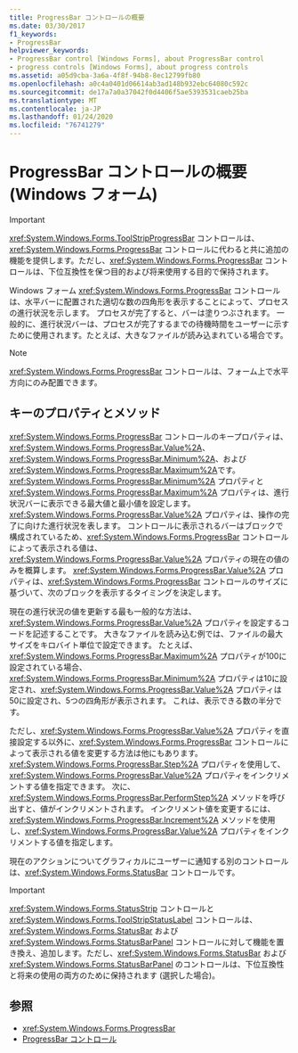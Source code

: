 ```yaml
---
title: ProgressBar コントロールの概要
ms.date: 03/30/2017
f1_keywords:
- ProgressBar
helpviewer_keywords:
- ProgressBar control [Windows Forms], about ProgressBar control
- progress controls [Windows Forms], about progress controls
ms.assetid: a05d9cba-3a6a-4f8f-94b8-8ec12799fb80
ms.openlocfilehash: a0c4a0401d06614ab3ad148b932ebc64080c592c
ms.sourcegitcommit: de17a7a0a37042f0d4406f5ae5393531caeb25ba
ms.translationtype: MT
ms.contentlocale: ja-JP
ms.lasthandoff: 01/24/2020
ms.locfileid: "76741279"
---
```

# <a name="progressbar-control-overview-windows-forms"></a>ProgressBar コントロールの概要 (Windows フォーム)
> [!IMPORTANT]
> <xref:System.Windows.Forms.ToolStripProgressBar> コントロールは、<xref:System.Windows.Forms.ProgressBar> コントロールに代わると共に追加の機能を提供します。ただし、<xref:System.Windows.Forms.ProgressBar> コントロールは、下位互換性を保つ目的および将来使用する目的で保持されます。  
  
 Windows フォーム <xref:System.Windows.Forms.ProgressBar> コントロールは、水平バーに配置された適切な数の四角形を表示することによって、プロセスの進行状況を示します。 プロセスが完了すると、バーは塗りつぶされます。 一般的に、進行状況バーは、プロセスが完了するまでの待機時間をユーザーに示すために使用されます。たとえば、大きなファイルが読み込まれている場合です。  
  
> [!NOTE]
> <xref:System.Windows.Forms.ProgressBar> コントロールは、フォーム上で水平方向にのみ配置できます。  
  
## <a name="key-properties-and-methods"></a>キーのプロパティとメソッド  
 <xref:System.Windows.Forms.ProgressBar> コントロールのキープロパティは、<xref:System.Windows.Forms.ProgressBar.Value%2A>、<xref:System.Windows.Forms.ProgressBar.Minimum%2A>、および <xref:System.Windows.Forms.ProgressBar.Maximum%2A>です。 <xref:System.Windows.Forms.ProgressBar.Minimum%2A> プロパティと <xref:System.Windows.Forms.ProgressBar.Maximum%2A> プロパティは、進行状況バーに表示できる最大値と最小値を設定します。 <xref:System.Windows.Forms.ProgressBar.Value%2A> プロパティは、操作の完了に向けた進行状況を表します。 コントロールに表示されるバーはブロックで構成されているため、<xref:System.Windows.Forms.ProgressBar> コントロールによって表示される値は、<xref:System.Windows.Forms.ProgressBar.Value%2A> プロパティの現在の値のみを概算します。 <xref:System.Windows.Forms.ProgressBar.Value%2A> プロパティは、<xref:System.Windows.Forms.ProgressBar> コントロールのサイズに基づいて、次のブロックを表示するタイミングを決定します。  
  
 現在の進行状況の値を更新する最も一般的な方法は、<xref:System.Windows.Forms.ProgressBar.Value%2A> プロパティを設定するコードを記述することです。 大きなファイルを読み込む例では、ファイルの最大サイズをキロバイト単位で設定できます。 たとえば、<xref:System.Windows.Forms.ProgressBar.Maximum%2A> プロパティが100に設定されている場合、<xref:System.Windows.Forms.ProgressBar.Minimum%2A> プロパティは10に設定され、<xref:System.Windows.Forms.ProgressBar.Value%2A> プロパティは50に設定され、5つの四角形が表示されます。 これは、表示できる数の半分です。  
  
 ただし、<xref:System.Windows.Forms.ProgressBar.Value%2A> プロパティを直接設定する以外に、<xref:System.Windows.Forms.ProgressBar> コントロールによって表示される値を変更する方法は他にもあります。 <xref:System.Windows.Forms.ProgressBar.Step%2A> プロパティを使用して、<xref:System.Windows.Forms.ProgressBar.Value%2A> プロパティをインクリメントする値を指定できます。 次に、<xref:System.Windows.Forms.ProgressBar.PerformStep%2A> メソッドを呼び出すと、値がインクリメントされます。 インクリメント値を変更するには、<xref:System.Windows.Forms.ProgressBar.Increment%2A> メソッドを使用し、<xref:System.Windows.Forms.ProgressBar.Value%2A> プロパティをインクリメントする値を指定します。  
  
 現在のアクションについてグラフィカルにユーザーに通知する別のコントロールは、<xref:System.Windows.Forms.StatusBar> コントロールです。  
  
> [!IMPORTANT]
> <xref:System.Windows.Forms.StatusStrip> コントロールと <xref:System.Windows.Forms.ToolStripStatusLabel> コントロールは、<xref:System.Windows.Forms.StatusBar> および <xref:System.Windows.Forms.StatusBarPanel> コントロールに対して機能を置き換え、追加します。ただし、<xref:System.Windows.Forms.StatusBar> および <xref:System.Windows.Forms.StatusBarPanel> のコントロールは、下位互換性と将来の使用の両方のために保持されます (選択した場合)。  
  
## <a name="see-also"></a>参照

- <xref:System.Windows.Forms.ProgressBar>
- [ProgressBar コントロール](progressbar-control-windows-forms.md)
